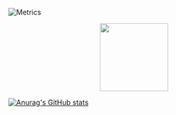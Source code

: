 ![Metrics](https://metrics.lecoq.io/shinyina?template=classic&base=header%2C%20activity%2C%20community%2C%20repositories%2C%20metadata&base.indepth=false&base.hireable=false&base.skip=false&config.timezone=Asia%2FHong_Kong)

<div align="center"> <img height="137px" src="https://github-readme-stats.vercel.app/api?username=shinyina&hide_title=true&hide_border=true&show_icons=trueline_height=21&text_color=000&icon_color=000&bg_color=0,ea6161,ffc64d,fffc4d,52fa5a&theme=graywhite" /> </div>

[![Anurag's GitHub stats](https://github-readme-stats.vercel.app/api?username=shinyina)](https://github.com/anuraghazra/github-readme-stats)
